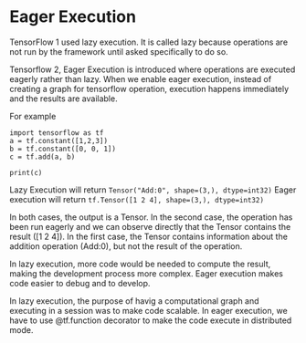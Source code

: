 <h1> Eager Execution </h1>
TensorFlow 1 used lazy execution. It is called lazy because operations are not run by the framework until asked specifically to do so.

Tensorflow 2, Eager Execution is introduced where operations are executed eagerly rather than lazy. When we enable eager execution, instead of creating a graph for tensorflow operation, execution happens immediately and the results are available. 

For example

```
import tensorflow as tf
a = tf.constant([1,2,3])
b = tf.constant([0, 0, 1])
c = tf.add(a, b)

print(c)

```

Lazy Execution will return ``` Tensor("Add:0", shape=(3,), dtype=int32) ```
Eager execution will return ```tf.Tensor([1 2 4], shape=(3,), dtype=int32)```

In both cases, the output is a Tensor. In the second case, the operation has been run eagerly and we can observe directly that the Tensor contains the result ([1 2 4]). In the first case, the Tensor contains information about the addition operation (Add:0), but not the result of the operation.

In lazy execution, more code would be needed to compute the result, making the development process more complex. Eager execution makes code easier to debug and to develop.

In lazy execution, the purpose of havig a computational graph and executing in a session was to make code scalable. In eager execution, we have to use @tf.function decorator to make the code execute in distributed mode.

